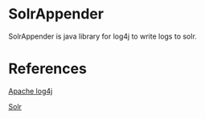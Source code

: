 SolrAppender
==============

SolrAppender is java library for log4j to write logs to solr.

References
==============

[Apache log4j](http://logging.apache.org/log4j/index.html) 

[Solr](http://lucene.apache.org/solr)
